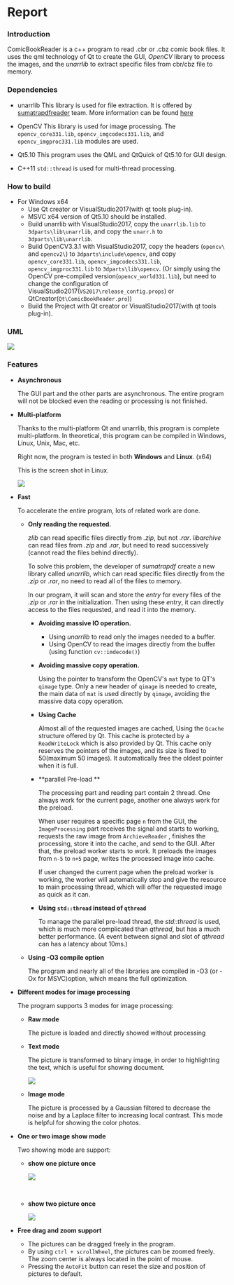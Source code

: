 # Report

### Introduction

ComicBookReader is a c++ program to read .cbr or .cbz comic book files. It uses the qml technology of Qt to create the GUI,  *OpenCV*  library to process the images, and the *unarrlib* to extract specific files from cbr/cbz file to memory.

### Dependencies
- unarrlib
  This library is used for file extraction. It is offered by [sumatrapdfreader](https://github.com/sumatrapdfreader) team. More information can be found [here](https://github.com/sumatrapdfreader/sumatrapdf/tree/master/ext/unarr)

- OpenCV
  This library is used for image processing. The `opencv_core331.lib`, `opencv_imgcodecs331.lib`, and `opencv_imgproc331.lib` modules are used.

- Qt5.10
  This program uses the QML and QtQuick of Qt5.10 for GUI design.

- C++11
  `std::thread` is used for multi-thread processing.

### How to build
- For Windows x64
  - Use Qt creator or VisualStudio2017(with qt tools plug-in).
  - MSVC x64 version of Qt5.10 should be installed.
  - Build unarrlib with VisualStudio2017, copy the `unarrlib.lib` to `3dparts\lib\unarrlib`, and copy the `unarr.h` to `3dparts\lib\unarrlib`.
  - Build OpenCV3.3.1 with VisualStudio2017, copy the headers (`opencv\` and `opencv2\`) to `3dparts\include\opencv`, and copy `opencv_core331.lib`, `opencv_imgcodecs331.lib`, `opencv_imgproc331.lib` to `3dparts\lib\opencv`.
    (Or simply using the OpenCV pre-compiled version(`opencv_world331.lib`), but need to change the configuration of VisualStudio2017(`VS2017\release_config.props`) or QtCreator(`Qt\ComicBookReader.pro`))
  - Build the Project with Qt creator or VisualStudio2017(with qt tools plug-in).

  
### UML

![](./report/UML.png)

### Features

- **Asynchronous**

  The GUI part and the other parts are asynchronous. The entire program will not be blocked even the reading or processing is not finished.

- **Multi-platform**

  Thanks to the multi-platform Qt and unarrlib, this program is complete multi-platform. In theoretical, this program can be compiled in Windows, Linux, Unix, Mac, etc.

  Right now, the program is tested in both **Windows** and **Linux**. (x64)

  This is the screen shot in Linux.

  ![](./report/linux_version.png)

- **Fast**

  To accelerate the entire program, lots of related work are done.

  - **Only reading the requested.**

    *zlib* can read specific files directly from *.zip*, but not *.rar*.  *libarchive* can read files from *.zip* and *.rar*, but need to read successively (cannot read the files behind directly).

    To solve this problem, the developer of *sumatrapdf* create a new library called *unarrlib*, which can read specific files directly from the *.zip* or *.rar*, no need to read all of the files to memory.

    In our program, it will scan and store the *entry* for every files of the *.zip* or *.rar* in the initialization. Then using these *entry*, it can directly access to the files requested, and read it into the memory.

    - **Avoiding massive IO operation.**

      - Using *unarrlib* to read only the images needed to a buffer.
      - Using OpenCV to read the images directly from the buffer (using function `cv::imdecode()`)

    - **Avoiding massive copy operation.**

      Using the pointer to transform the OpenCV's `mat` type to QT's `qimage` type. Only  a new header of `qimage` is needed to create, the main data of `mat` is used directly by `qimage`, avoiding the massive data copy operation.

    - **Using Cache**

      Almost all of the requested images are cached, Using the `Qcache` structure offered by Qt. This cache is protected by a `ReadWriteLock` which is also provided by Qt. This cache only reserves the pointers of the images, and its size is fixed to 50(maximum 50 images). It automatically free the oldest pointer when it is full.

    - **parallel Pre-load **

      The processing part and reading part contain 2 thread. One always work for the current page, another one always work for the preload.

      When user requires a specific page `n` from the GUI, the `ImageProcessing` part receives the signal and starts to working, requests the raw image from `ArchieveReader` , finishes the processing, store it into the cache, and send to the GUI. After that, the preload worker starts to work. It preloads the images from `n-5` to `n+5` page, writes the processed image into cache.

      If user changed the current page when the preload worker is working, the worker will automatically stop and give the resource to main processing thread, which will offer the requested image as quick as it can.

    - **Using `std::thread` instead of `qthread`**

      To manage the parallel pre-load thread, the *std::thread* is used, which is much more complicated than *qthread*, but has a much better performance. (A event between signal and slot of *qthread* can has a latency about 10ms.)

  - **Using -O3 compile option**

    The program and nearly all of the libraries are compiled in -O3 (or -Ox for MSVC)option, which means the full optimization.

- **Different modes for image processing**

  The program supports 3 modes for image processing:

   -  **Raw mode**

      The picture is loaded and directly showed without processing

  - **Text mode**

    The picture is transformed to binary image, in order to highlighting the text, which is  useful for showing document.

    ![](./report/TextMode.PNG)

  - **Image mode**

    The picture is processed by a Gaussian filtered to decrease the noise and by a  Laplace filter to increasing local contrast. This mode is helpful for showing the color photos.

- **One or two image show mode**

  Two showing mode are support:

  - **show one picture once**

    ![](./report/OneImgMode.PNG)

    ​

  - **show two picture once**

    ![](./report/TwoImgMode.PNG)

- **Free drag and zoom support**

  - The pictures can be dragged freely in the program.
  - By using `ctrl + scrollWheel`, the pictures can be zoomed freely. The zoom center is always located in the point of mouse.
  - Pressing the `AutoFit` button can reset the size and position of pictures to default.
